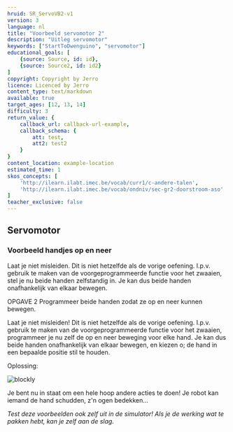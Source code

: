 ```yaml
---
hruid: SR_ServoVB2-v1
version: 3
language: nl
title: "Voorbeeld servomotor 2"
description: "Uitleg servomotor"
keywords: ["StartToDwenguino", "servomotor"]
educational_goals: [
    {source: Source, id: id}, 
    {source: Source2, id: id2}
]
copyright: Copyright by Jerro
licence: Licenced by Jerro
content_type: text/markdown
available: true
target_ages: [12, 13, 14]
difficulty: 3
return_value: {
    callback_url: callback-url-example,
    callback_schema: {
        att: test,
        att2: test2
    }
}
content_location: example-location
estimated_time: 1
skos_concepts: [
    'http://ilearn.ilabt.imec.be/vocab/curr1/c-andere-talen', 
    'http://ilearn.ilabt.imec.be/vocab/ondniv/sec-gr2-doorstroom-aso'
]
teacher_exclusive: false
---
```


## Servomotor

### Voorbeeld handjes op en neer
Laat je niet misleiden. Dit is niet hetzelfde als de vorige oefening. I.p.v. gebruik te maken van de voorgeprogrammeerde functie voor het zwaaien, stel je nu beide handen zelfstandig in. Je kan dus beide handen onafhankelijk van elkaar bewegen.

OPGAVE 2
Programmeer beide handen zodat ze op en neer kunnen bewegen.  

Laat je niet misleiden! Dit is niet hetzelfde als de vorige oefening. I.p.v. gebruik te maken van de voorgeprogrammeerde functie voor het zwaaien, programmeer je nu zelf de op en neer beweging voor elke hand. Je kan dus beide handen onafhankelijk van elkaar bewegen, en kiezen o; de hand in een bepaalde positie stil te houden.

Oplossing:

![blockly](@learning-object/SRM_LED1-v1/nl/3)

Je bent nu in staat om een hele hoop andere acties te doen! Je robot kan iemand de hand schudden, z'n ogen bedekken...

*Test deze voorbeelden ook zelf uit in de simulator! Als je de werking wat te pakken hebt, kan je zelf aan de slag.*